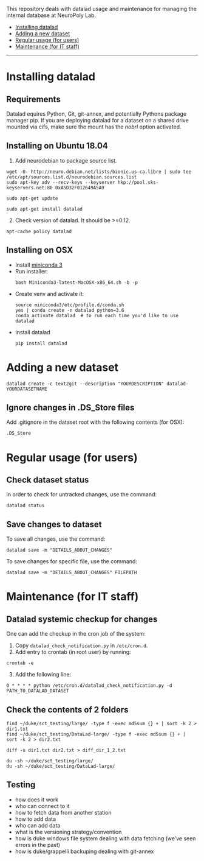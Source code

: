 This repository deals with datalad usage and maintenance for managing the internal database at NeuroPoly Lab.

- [Installing datalad](#installing-datalad)
- [Adding a new dataset](#adding-a-new-dataset)
- [Regular usage (for users)](#regular-usage-for-users)
- [Maintenance (for IT staff)](#maintenance-for-it-staff)
---------------------------------------------

# Installing datalad

## Requirements

Datalad equires Python, Git, git-annex, and potentially Pythons package manager pip.
If you are deploying datalad for a dataset on a shared drive mounted via cifs, make sure the mount has the *nobrl* option activated.

## Installing on Ubuntu 18.04

1. Add neurodebian to package source list.
```
wget -O- http://neuro.debian.net/lists/bionic.us-ca.libre | sudo tee /etc/apt/sources.list.d/neurodebian.sources.list
sudo apt-key adv --recv-keys --keyserver hkp://pool.sks-keyservers.net:80 0xA5D32F012649A5A9

sudo apt-get update

sudo apt-get install datalad
```
2. Check version of datalad. It should be >=0.12. 
```
apt-cache policy datalad
```

## Installing on OSX

- Install [miniconda 3](https://docs.conda.io/en/latest/miniconda.html#macosx-installers)
- Run installer:
  ```
  bash Miniconda3-latest-MacOSX-x86_64.sh -b -p
  ```
- Create venv and activate it:
  ```
  source miniconda3/etc/profile.d/conda.sh
  yes | conda create -n datalad python=3.6
  conda activate datalad  # to run each time you'd like to use datalad
  ```
- Install datalad
  ```
  pip install datalad
  ```
  
# Adding a new dataset

```
datalad create -c text2git --description "YOURDESCRIPTION" datalad-YOURDATASETNAME
```

## Ignore changes in .DS_Store files

Add .gitignore in the dataset root with the following contents (for OSX):

```
.DS_Store
```

# Regular usage (for users)

## Check dataset status

In order to check for untracked changes, use the command: 

```
datalad status
```

## Save changes to dataset

To save all changes, use the command:

```
datalad save -m "DETAILS_ABOUT_CHANGES"
```

To save changes for specific file, use the command:

```
datalad save -m "DETAILS_ABOUT_CHANGES" FILEPATH
```

# Maintenance (for IT staff)

## Datalad systemic checkup for changes

One can add the checkup in the cron job of the system:
1. Copy `datalad_check_notification.py` in `/etc/cron.d`.
2. Add entry to crontab (in root user) by running:
```
crontab -e
```
3. Add the following line:
```
0 * * * * python /etc/cron.d/datalad_check_notification.py -d PATH_TO_DATALAD_DATASET
```

## Check the contents of 2 folders
```
find ~/duke/sct_testing/large/ -type f -exec md5sum {} + | sort -k 2 > dir1.txt
find ~/duke/sct_testing/DataLad-large/ -type f -exec md5sum {} + | sort -k 2 > dir2.txt

diff -u dir1.txt dir2.txt > diff_dir_1_2.txt

du -sh ~/duke/sct_testing/large/
du -sh ~/duke/sct_testing/DataLad-large/
```
## Testing
- how does it work
- who can connect to it
- how to fetch data from another station
- how to add data
- who can add data
- what is the versioning strategy/convention
- how is duke windows file system dealing with data fetching (we’ve seen errors in the past)
- how is duke/grappelli backuping dealing with git-annex



